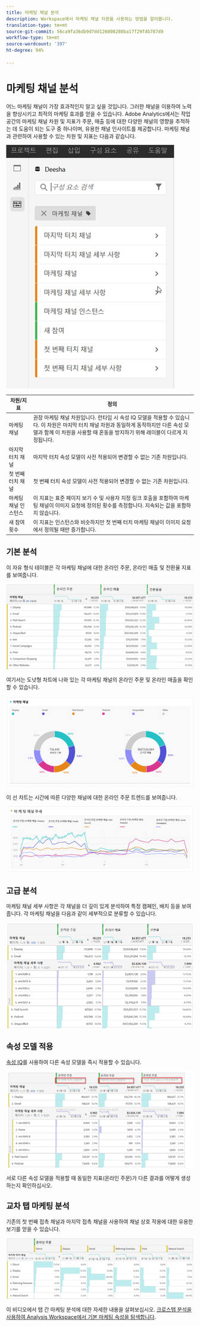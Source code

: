 ```yaml
---
title: 마케팅 채널 분석
description: Workspace에서 마케팅 채널 차원을 사용하는 방법을 알아봅니다.
translation-type: tm+mt
source-git-commit: 56ca9fa36db9d7dd126808280ba17f29f4b787d9
workflow-type: tm+mt
source-wordcount: '397'
ht-degree: 94%

---
```



# 마케팅 채널 분석

어느 마케팅 채널이 가장 효과적인지 알고 싶을 것입니다. 그러한 채널을 이용하여 노력을 향상시키고 최적의 마케팅 효과를 얻을 수 있습니다. Adobe Analytics에서는 작업 공간의 마케팅 채널 차원 및 지표가 주문, 매출 등에 대한 다양한 채널의 영향을 추적하는 데 도움이 되는 도구 중 하나이며, 유용한 채널 인사이트를 제공합니다. 마케팅 채널과 관련하여 사용할 수 있는 차원 및 지표는 다음과 같습니다.

![](assets/mc-dims.png)

| 차원/지표 | 정의 |
|---|---|
| 마케팅 채널 | 권장 마케팅 채널 차원입니다. 런타임 시 속성 IQ 모델을 적용할 수 있습니다. 이 차원은 마지막 터치 채널 차원과 동일하게 동작하지만 다른 속성 모델과 함께 이 차원을 사용할 때 혼동을 방지하기 위해 레이블이 다르게 지정됩니다. |
| 마지막 터치 채널 | 마지막 터치 속성 모델이 사전 적용되어 변경할 수 없는 기존 차원입니다. |
| 첫 번째 터치 채널 | 첫 번째 터치 속성 모델이 사전 적용되어 변경할 수 없는 기존 차원입니다. |
| 마케팅 채널 인스턴스 | 이 지표는 표준 페이지 보기 수 및 사용자 지정 링크 호출을 포함하여 마케팅 채널이 이미지 요청에 정의된 횟수를 측정합니다. 지속되는 값을 포함하지 않습니다. |
| 새 참여 횟수 | 이 지표는 인스턴스와 비슷하지만 첫 번째 터치 마케팅 채널이 이미지 요청에서 정의될 때만 증가합니다. |

## 기본 분석

이 자유 형식 테이블은 각 마케팅 채널에 대한 온라인 주문, 온라인 매출 및 전환율 지표를 보여줍니다.

![](assets/mc-viz1.png)

여기서는 도넛형 차트에 나와 있는 각 마케팅 채널의 온라인 주문 및 온라인 매출을 확인할 수 있습니다.

![](assets/mc-viz2.png)

이 선 차트는 시간에 따른 다양한 채널에 대한 온라인 주문 트렌드를 보여줍니다.

![](assets/mc-viz3.png)

## 고급 분석

마케팅 채널 세부 사항은 각 채널을 더 깊이 있게 분석하여 특정 캠페인, 배치 등을 보여줍니다. 각 마케팅 채널을 다음과 같이 세부적으로 분류할 수 있습니다.

![](assets/mc-viz4.png)

## 속성 모델 적용

[속성 IQ](https://docs.adobe.com/content/help/en/analytics/analyze/analysis-workspace/panels/attribution/use-attribution.html)를 사용하여 다른 속성 모델을 즉시 적용할 수 있습니다.

![](assets/mc-viz5.png)

서로 다른 속성 모델을 적용할 때 동일한 지표(온라인 주문)가 다른 결과를 어떻게 생성하는지 확인하십시오.

## 교차 탭 마케팅 분석

기존의 첫 번째 접촉 채널과 마지막 접촉 채널을 사용하여 채널 상호 작용에 대한 유용한 보기를 얻을 수 있습니다.

![](assets/mc-viz6.png)

이 비디오에서 탭 간 마케팅 분석에 대한 자세한 내용을 살펴보십시오. [크로스탭 분석을 사용하여 Analysis Workspace에서 기본 마케팅 속성을 탐색합니다](https://docs.adobe.com/content/help/en/analytics-learn/tutorials/analysis-workspace/attribution-iq/using-cross-tab-analysis-to-explore-basic-marketing-attribution-in-analysis-workspace.html).
